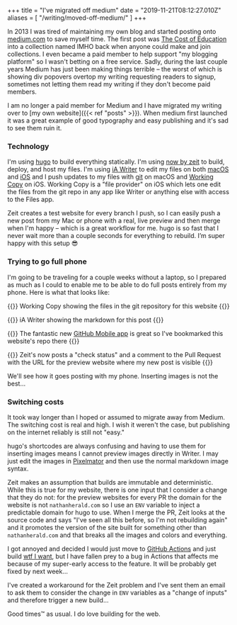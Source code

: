 +++
title = "I've migrated off medium"
date = "2019-11-21T08:12:27.010Z"
aliases = [
  "/writing/moved-off-medium/"
]
+++

In 2013 I was tired of maintaining my own blog and started posting onto [medium.com](https://medium.com/@myobie) to save myself time. The first post was [The Cost of Education](https://medium.com/i-m-h-o/the-cost-of-education-63e3533b99c3) into a collection named IMHO back when anyone could make and join collections. I even became a paid member to help support "my blogging platform" so I wasn't betting on a free service. Sadly, during the last couple years Medium has just been making things terrible – the worst of which is showing div popovers overtop my writing requesting readers to signup, sometimes not letting them read my writing if they don't become paid members. 

I am no longer a paid member for Medium and I have migrated my writing over to [my own website]({{< ref "posts" >}}). When medium first launched it was a great example of good typography and easy publishing and it's sad to see them ruin it.

### Technology

I'm using [hugo](https://gohugo.io/) to build everything statically. I'm using [now by zeit](https://zeit.co/home) to build, deploy, and host my files. I'm using [iA Writer](https://ia.net/writer) to edit my files on both [macOS](macappstore://itunes.apple.com/app/id775737590?mt=12) and [iOS](macappstore://itunes.apple.com/app/id775737172?mt=12) and I push updates to my files with [git](https://git-scm.com) on macOS and [Working Copy](https://workingcopyapp.com) on iOS. Working Copy is a "file provider" on iOS which lets one edit the files from the git repo in any app like Writer or anything else with access to the Files app.

Zeit creates a test website for every branch I push, so I can easily push a new post from my Mac or phone with a real, live preview and then merge when I'm happy – which is a great workflow for me. hugo is so fast that I never wait more than a couple seconds for everything to rebuild. I’m super happy with this setup 😎

### Trying to go full phone

I'm going to be traveling for a couple weeks without a laptop, so I prepared as much as I could to enable me to be able to do full posts entirely from my phone. Here is what that looks like:

{{<fig
  src="working-copy@3x.png"
  alt="Screenshot or Working Copy shoeing the files for this website">}}
Working Copy showing the files in the git repository for this website
{{</fig>}}

{{<fig
  src="writer@3x.png"
  alt="Screenshot or iA Writer showing the code for this post">}}
iA Writer showing the markdown for this post
{{</fig>}}

{{<fig
  src="github@3x.png"
  alt="Screenshot of the GitHub Mobile app">}}
The fantastic new [GitHub Mobile app](https://github.com/mobile) is great so I've bookmarked this website's repo there
{{</fig>}}

{{<fig
  src="github-pr@3x.png"
  alt="Screenshot of the GitHub Mobile app showing the Pull Request for this post">}}
Zeit's now posts a "check status" and a comment to the Pull Request with the URL for the preview website where my new post is visible
{{</fig>}}

We'll see how it goes posting with my phone. Inserting images is not the best…

### Switching costs 

It took way longer than I hoped or assumed to migrate away from Medium. The switching cost is real and high. I wish it weren't the case, but publishing on the internet reliably is still not "easy."

hugo's shortcodes are always confusing and having to use them for inserting images means I cannot preview images directly in Writer. I may just edit the images in [Pixelmator](https://www.pixelmator.com/ios/) and then use the normal markdown image syntax. 

Zeit makes an assumption that builds are immutable and deterministic. While this is true for my website, there is one input that I consider a change that they do not: for the preview websites for every PR the domain for the website is not `nathanherald.com` so I use an `ENV` variable to inject a predictable domain for hugo to use. When I merge the PR, Zeit looks at the source code and says "I've seen all this before, so I'm not rebuilding again" and it promotes the version of the site built for something other than `nathanherald.com` and that breaks all the images and colors and everything. 

I got annoyed and decided I would just move to [GitHub Actions](https://github.com/features/actions) and just build [wtf I want](https://gist.github.com/myobie/aafd9885aeea21aed19b85a60cacda4f), but I have fallen prey to a bug in Actions that affects me because of my super-early access to the feature. It will be probably get fixed by next week…

I've created a workaround for the Zeit problem and I've sent them an email to ask them to consider the change in `ENV` variables as a "change of inputs" and therefore trigger a new build…

Good times™ as usual. I do love building for the web.
